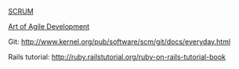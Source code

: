 [SCRUM]()

[Art of Agile Development]()

Git: http://www.kernel.org/pub/software/scm/git/docs/everyday.html

Rails tutorial: http://ruby.railstutorial.org/ruby-on-rails-tutorial-book
